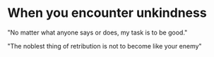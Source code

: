 # When you encounter unkindness 

"No matter what anyone says or does, my task is to be good."

"The noblest thing of retribution is not to become like your enemy"
 
